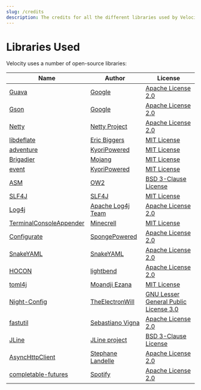 ```yaml
---
slug: /credits
description: The credits for all the different libraries used by Velocity.
---
```


# Libraries Used

Velocity uses a number of open-source libraries:

| Name                                                                            | Author                                                                   | License                                                                                                      |
|---------------------------------------------------------------------------------|--------------------------------------------------------------------------|--------------------------------------------------------------------------------------------------------------|
| [Guava](https://github.com/google/guava)                                        | [Google](https://github.com/google)                                      | [Apache License 2.0](https://github.com/google/guava/blob/master/COPYING)                                    |
| [Gson](https://github.com/google/gson)                                          | [Google](https://github.com/google)                                      | [Apache License 2.0](https://github.com/google/gson/blob/master/LICENSE)                                     |
| [Netty](https://github.com/netty/netty)                                         | [Netty Project](https://netty.io)                                        | [Apache License 2.0](https://github.com/netty/netty/blob/4.1/LICENSE.txt)                                    |
| [libdeflate](https://github.com/ebiggers/libdeflate)                            | [Eric Biggers](https://github.com/ebiggers)                              | [MIT License](https://github.com/ebiggers/libdeflate/blob/master/COPYING)                                    |
| [adventure](https://github.com/KyoriPowered/adventure)                          | [KyoriPowered](https://github.com/KyoriPowered)                          | [MIT License](https://github.com/KyoriPowered/adventure/blob/main/4/license.txt)                             |
| [Brigadier](https://github.com/Mojang/brigadier)                                | [Mojang](https://www.minecraft.net)                                      | [MIT License](https://github.com/Mojang/brigadier/blob/master/LICENSE)                                       |
| [event](https://github.com/KyoriPowered/event)                                  | [KyoriPowered](https://github.com/KyoriPowered)                          | [MIT License](https://github.com/KyoriPowered/event/blob/master/license.txt)                                 |
| [ASM](http://asm.ow2.org/)                                                      | [OW2](https://www.ow2.org/)                                              | [BSD 3-Clause License](http://asm.ow2.io/license.html)                                                       |
| [SLF4J](https://github.com/qos-ch/slf4j)                                        | [SLF4J](https://www.slf4j.org/)                                          | [MIT License](https://github.com/qos-ch/slf4j/blob/master/LICENSE.txt)                                       |
| [Log4j](https://logging.apache.org/log4j/2.x/)                                  | [Apache Log4j Team](https://logging.apache.org/log4j/2.x/team-list.html) | [Apache License 2.0](https://logging.apache.org/log4j/2.x/license.html)                                      |
| [TerminalConsoleAppender](https://github.com/Minecrell/TerminalConsoleAppender) | [Minecrell](https://github.com/Minecrell)                                | [MIT License](https://github.com/Minecrell/TerminalConsoleAppender/blob/master/LICENSE)                      |
| [Configurate](https://github.com/SpongePowered/configurate)                     | [SpongePowered](https://github.com/SpongePowered)                        | [Apache License 2.0](https://github.com/SpongePowered/configurate/blob/master/LICENSE)                       |
| [SnakeYAML](https://bitbucket.org/snakeyaml/snakeyaml)                          | [SnakeYAML](https://bitbucket.org/snakeyaml)                             | [Apache License 2.0](https://bitbucket.org/snakeyaml/snakeyaml/src/master/LICENSE.txt)                       |
| [HOCON](https://github.com/lightbend/config)                                    | [lightbend](https://github.com/lightbend)                                | [Apache License 2.0](https://github.com/lightbend/config/blob/master/LICENSE-2.0.txt)                        |
| [toml4j](https://github.com/mwanji/toml4j)                                      | [Moandji Ezana](https://github.com/mwanji)                               | [MIT License](https://github.com/mwanji/toml4j/blob/master/LICENSE)                                          |
| [Night-Config](https://github.com/TheElectronWill/night-config)                 | [TheElectronWill](https://github.com/TheElectronWill)                    | [GNU Lesser General Public License 3.0](https://github.com/TheElectronWill/night-config/blob/master/LICENSE) |
| [fastutil](http://fastutil.di.unimi.it/)                                        | [Sebastiano Vigna](http://vigna.di.unimi.it/)                            | [Apache License 2.0](https://github.com/vigna/fastutil/blob/master/LICENSE-2.0)                              |
| [JLine](https://github.com/jline/jline3/blob/master/LICENSE.txt)                | [JLine project](https://github.com/jline/jline3)                         | [BSD 3-Clause License](https://github.com/jline/jline3/blob/master/LICENSE.txt)                              |
| [AsyncHttpClient](https://github.com/AsyncHttpClient/async-http-client)         | [Stephane Landelle](https://github.com/slandelle)                        | [Apache License 2.0](https://github.com/AsyncHttpClient/async-http-client/blob/master/LICENSE.txt)           |
| [completable-futures](https://github.com/spotify/completable-futures)           | [Spotify](https://github.com/spotify)                                    | [Apache License 2.0](https://github.com/spotify/completable-futures/blob/master/LICENSE)                     |
